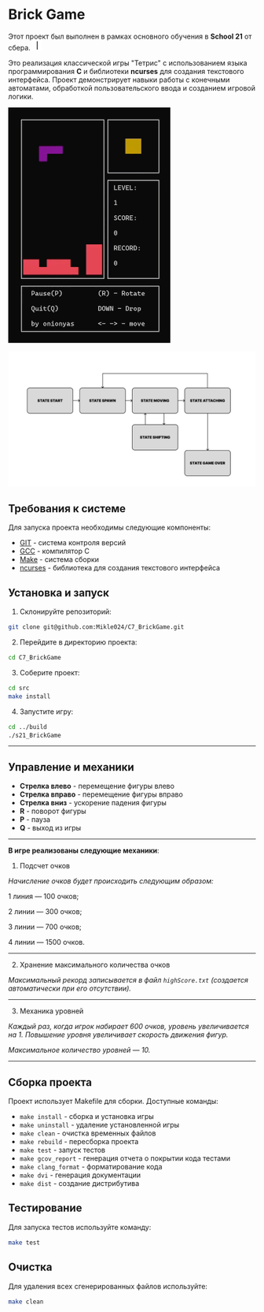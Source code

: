 # Brick Game

Этот проект был выполнен в рамках основного обучения в **School 21** от сбера. <img src="materials/images/heart_21_x10.gif" alt="drawing" width="20" height="20"/>

Это реализация классической игры "Тетрис" с использованием языка программирования **C** и библиотеки **ncurses** для создания текстового интерфейса. Проект демонстрирует навыки работы с конечными автоматами, обработкой пользовательского ввода и созданием игровой логики.

![tetris.gif](materials%2Fimages%2Ftetris.gif)

![fsm_tetris.png](src%2Ffsm_tetris.png)

## Требования к системе

Для запуска проекта необходимы следующие компоненты:

- [GIT](https://git-scm.com/) - система контроля версий
- [GCC](https://gcc.gnu.org/) - компилятор C
- [Make](https://www.gnu.org/software/make/) - система сборки
- [ncurses](https://invisible-island.net/ncurses/) - библиотека для создания текстового интерфейса

## Установка и запуск

1. Склонируйте репозиторий:
```bash
git clone git@github.com:Mikle024/C7_BrickGame.git
```

2. Перейдите в директорию проекта:
```bash
cd C7_BrickGame
```

3. Соберите проект:
```bash
cd src
make install
```

4. Запустите игру:
```bash
cd ../build
./s21_BrickGame
```

---

## Управление и механики

- **Стрелка влево** - перемещение фигуры влево
- **Стрелка вправо** - перемещение фигуры вправо
- **Стрелка вниз** - ускорение падения фигуры
- **R** - поворот фигуры
- **P** - пауза
- **Q** - выход из игры

---

**В игре реализованы следующие механики**:

1. Подсчет очков

*Начисление очков будет происходить следующим образом:*

1 линия — 100 очков;

2 линии — 300 очков;

3 линии — 700 очков;

4 линии — 1500 очков.

---

2. Хранение максимального количества очков

*Максимальный рекорд записывается в файл `highScore.txt` (создается автоматически при его отсутствии).*

---

3. Механика уровней

*Каждый раз, когда игрок набирает 600 очков, уровень увеличивается на 1. Повышение уровня увеличивает скорость движения фигур.* 

*Максимальное количество уровней — 10.*

---

## Сборка проекта

Проект использует Makefile для сборки. Доступные команды:

- `make install` - сборка и установка игры
- `make uninstall` - удаление установленной игры
- `make clean` - очистка временных файлов
- `make rebuild` - пересборка проекта
- `make test` - запуск тестов
- `make gcov_report` - генерация отчета о покрытии кода тестами
- `make clang_format` - форматирование кода
- `make dvi` - генерация документации
- `make dist` - создание дистрибутива

## Тестирование

Для запуска тестов используйте команду:
```bash
make test
```

## Очистка

Для удаления всех сгенерированных файлов используйте:
```bash
make clean
``` 
